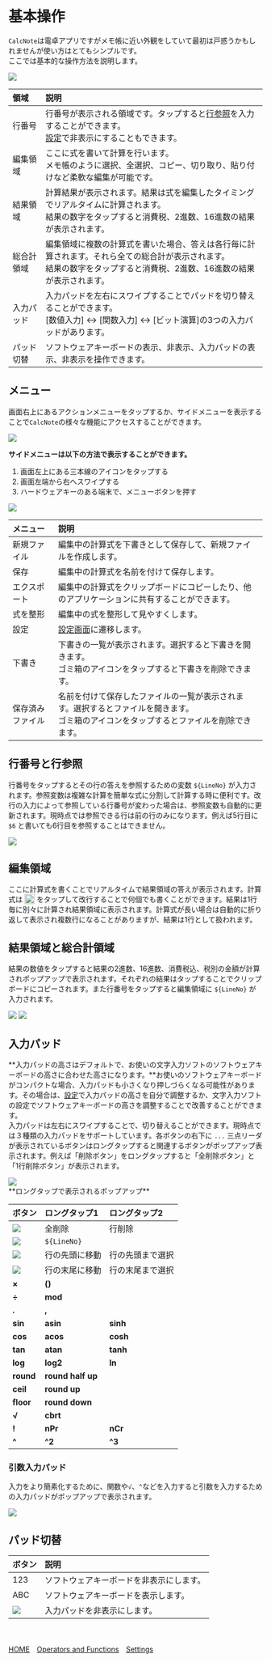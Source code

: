 # 基本操作
`CalcNote`は電卓アプリですがメモ帳に近い外観をしていて最初は戸惑うかもしれませんが使い方はとてもシンプルです。   
ここでは基本的な操作方法を説明します。  

<img src="https://raw.githubusercontent.com/burton999dev/CalcNoteHelp/master/images/en/screen_description.png">

|領域|説明|
|:-----------|:------------|
行番号|行番号が表示される領域です。タップすると[行参照](#lineno)を入力することができます。<br>[設定](settings.md)で非表示にすることもできます。
編集領域|ここに式を書いて計算を行います。<br>メモ帳のように選択、全選択、コピー、切り取り、貼り付けなど柔軟な編集が可能です。
結果領域|計算結果が表示されます。結果は式を編集したタイミングでリアルタイムに計算されます。<br>結果の数字をタップすると消費税、2進数、16進数の結果が表示されます。
総合計領域|編集領域に複数の計算式を書いた場合、答えは各行毎に計算されます。それら全ての総合計が表示されます。<br>結果の数字をタップすると消費税、2進数、16進数の結果が表示されます。
入力パッド|入力パッドを左右にスワイプすることでパッドを切り替えることができます。<br>[数値入力] <-> [関数入力] <-> [ビット演算]の3つの入力パッドがあります。
パッド切替|ソフトウェアキーボードの表示、非表示、入力パッドの表示、非表示を操作できます。

## メニュー
画面右上にあるアクションメニューをタップするか、サイドメニューを表示することで`CalcNote`の様々な機能にアクセスすることができます。  

<img src="https://raw.githubusercontent.com/burton999dev/CalcNoteHelp/master/images/en/open_menu.png">

**サイドメニューは以下の方法で表示することができます。**  
1. 画面左上にある三本線のアイコンをタップする  
2. 画面左端から右へスワイプする  
3. ハードウェアキーのある端末で、メニューボタンを押す  

<img src="https://raw.githubusercontent.com/burton999dev/CalcNoteHelp/master/images/en/menu_description.png">

|メニュー|説明|
|:-----------|:------------|
新規ファイル|編集中の計算式を下書きとして保存して、新規ファイルを作成します。
保存|編集中の計算式を名前を付けて保存します。
エクスポート|編集中の計算式をクリップボードにコピーしたり、他のアプリケーションに共有することができます。
式を整形|編集中の式を整形して見やすくします。
設定|[設定画面]()に遷移します。
下書き|下書きの一覧が表示されます。選択すると下書きを開きます。<br>ゴミ箱のアイコンをタップすると下書きを削除できます。
保存済みファイル|名前を付けて保存したファイルの一覧が表示されます。選択するとファイルを開きます。<br>ゴミ箱のアイコンをタップするとファイルを削除できます。

## <a name ="lineno">行番号と行参照</a>
行番号をタップするとその行の答えを参照するための変数 `${LineNo}` が入力されます。参照変数は複雑な計算を簡単な式に分割して計算する時に便利です。改行の入力によって参照している行番号が変わった場合は、参照変数も自動的に更新されます。現時点では参照できる行は前の行のみになります。例えば5行目に `$6` と書いても6行目を参照することはできません。

<img src="https://raw.githubusercontent.com/burton999dev/CalcNoteHelp/master/images/en/line_no.png">

## 編集領域
ここに計算式を書くことでリアルタイムで結果領域の答えが表示されます。計算式は <img src="https://raw.githubusercontent.com/burton999dev/CalcNoteHelp/master/images/all/ic_keyboard_return_black_18dp.png" width="20px" align="top"> をタップして改行することで何個でも書くことができます。結果は1行毎に別々に計算され結果領域に表示されます。計算式が長い場合は自動的に折り返して表示され複数行になることがありますが、結果は1行として扱われます。

## 結果領域と総合計領域
結果の数値をタップすると結果の2進数、16進数、消費税込、税別の金額が計算されポップアップで表示されます。それぞれの結果はタップすることでクリップボードにコピーされます。また行番号をタップすると編集領域に `${LineNo}` が入力されます。

<img src="https://raw.githubusercontent.com/burton999dev/CalcNoteHelp/master/images/en/result_popup1.png">
<img src="https://raw.githubusercontent.com/burton999dev/CalcNoteHelp/master/images/en/result_popup2.png">

## 入力パッド
**入力パッドの高さはデフォルトで、お使いの文字入力ソフトのソフトウェアキーボードの高さに合わせた高さになります。**お使いのソフトウェアキーボードがコンパクトな場合、入力パッドも小さくなり押しづらくなる可能性があります。その場合は、[設定](settings.md)で入力パッドの高さを自分で調整するか、文字入力ソフトの設定でソフトウェアキーボードの高さを調整することで改善することができます。  
入力パッドは左右にスワイプすることで、切り替えることができます。現時点では３種類の入力パッドをサポートしています。各ボタンの右下に `...` 三点リーダが表示されているボタンはロングタップすると関連するボタンがポップアップ表示されます。例えば「削除ボタン」をロングタップすると「全削除ボタン」と「1行削除ボタン」が表示されます。


<img src="https://raw.githubusercontent.com/burton999dev/CalcNoteHelp/master/images/en/keypad.png">
<br>
**ロングタップで表示されるポップアップ**  

|ボタン|ロングタップ1|ロングタップ2|
|:-----------|:------------|:------------|
<img src="https://raw.githubusercontent.com/burton999dev/CalcNoteHelp/master/images/all/ic_backspace_black_18dp.png">|全削除|行削除
<img src="https://raw.githubusercontent.com/burton999dev/CalcNoteHelp/master/images/all/ic_keyboard_return_black_18dp.png">|`${LineNo}`|
<img src="https://raw.githubusercontent.com/burton999dev/CalcNoteHelp/master/images/all/ic_arrow_left_bold_black_18dp.png">|行の先頭に移動|行の先頭まで選択
<img src="https://raw.githubusercontent.com/burton999dev/CalcNoteHelp/master/images/all/ic_arrow_right_bold_black_18dp.png">|行の末尾に移動|行の末尾まで選択
**×**|**()**|
**÷**|**mod**|
**.**|**,**|
**sin**|**asin**|**sinh**
**cos**|**acos**|**cosh**
**tan**|**atan**|**tanh**
**log**|**log2**|**ln**
**round**|**round half up**|
**ceil**|**round up**|
**floor**|**round down**|
**√**|**cbrt**|
**!**|**nPr**|**nCr**
**^**|**^2**|**^3**

### 引数入力パッド
入力をより簡素化するために、関数や`√`、`^`などを入力すると引数を入力するための入力パッドがポップアップで表示されます。

<img src="https://raw.githubusercontent.com/burton999dev/CalcNoteHelp/master/images/en/function_pad.png">

## パッド切替
|ボタン|説明|
|:-----------|:------------|
123|ソフトウェアキーボードを非表示にします。
ABC|ソフトウェアキーボードを表示します。
<img src="https://raw.githubusercontent.com/burton999dev/CalcNoteHelp/master/images/all/ic_keyboard_close_black_18dp.png">|入力パッドを非表示にします。

<br><br>
[HOME](index.md)　[Operators and Functions](operator_and_function.md)　[Settings](settings.md)　  
